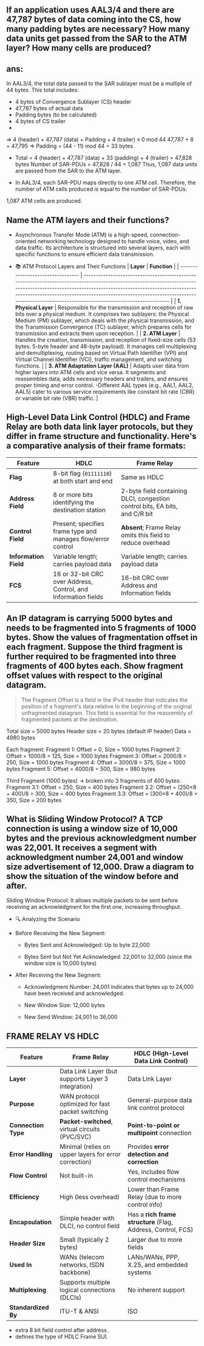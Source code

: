 ## If an application uses AAL3/4 and there are 47,787 bytes of data coming into the CS, how many padding bytes are necessary? How many data units get passed from the SAR to the ATM layer? How many cells are produced?
ans:
---
In AAL3/4, the total data passed to the SAR sublayer must be a multiple of 44 bytes. This total includes:

- 4 bytes of Convergence Sublayer (CS) header
- 47,787 bytes of actual data
- Padding bytes (to be calculated)
- 4 bytes of CS trailer
- 
=>
4 (header) + 47,787 (data) + Padding + 4 (trailer) ≡ 0 mod 44
47,787 + 8 = 47,795
=> Padding = (44 - 11) mod 44 = 33 bytes

- Total = 4 (header) + 47,787 (data) + 33 (padding) + 4 (trailer) = 47,828 bytes
Number of SAR-PDUs = 47,828 / 44 = 1,087
Thus, 1,087 data units are passed from the SAR to the ATM layer.

- In AAL3/4, each SAR-PDU maps directly to one ATM cell. Therefore, the number of ATM cells produced is equal to the number of SAR-PDUs:

1,087 ATM cells are produced.


## Name the ATM layers and their functions?
- Asynchronous Transfer Mode (ATM) is a high-speed, connection-oriented networking technology designed to handle voice, video, and data traffic. Its architecture is structured into several layers, each with specific functions to ensure efficient data transmission.

- 📚 ATM Protocol Layers and Their Functions
| **Layer**                         | **Function**                                                                                                                                                                                                                                                                                                                                |
| --------------------------------- | ------------------------------------------------------------------------------------------------------------------------------------------------------------------------------------------------------------------------------------------------------------------------------------------------------------------------------------------- |
| **1. Physical Layer**             | Responsible for the transmission and reception of raw bits over a physical medium. It comprises two sublayers: the Physical Medium (PM) sublayer, which deals with the physical transmission, and the Transmission Convergence (TC) sublayer, which prepares cells for transmission and extracts them upon reception.                       |
| **2. ATM Layer**                  | Handles the creation, transmission, and reception of fixed-size cells (53 bytes: 5-byte header and 48-byte payload). It manages cell multiplexing and demultiplexing, routing based on Virtual Path Identifier (VPI) and Virtual Channel Identifier (VCI), traffic management, and switching functions.                                     |
| **3. ATM Adaptation Layer (AAL)** | Adapts user data from higher layers into ATM cells and vice versa. It segments and reassembles data, adds necessary headers and trailers, and ensures proper timing and error control. -Different AAL types (e.g., AAL1, AAL2, AAL5) cater to various service requirements like constant bit rate (CBR) or variable bit rate (VBR) traffic. |

## High-Level Data Link Control (HDLC) and Frame Relay are both data link layer protocols, but they differ in frame structure and functionality. Here's a comparative analysis of their frame formats:

| **Feature**           | **HDLC**                                                       | **Frame Relay**                                                             |                                                                                                                                                                    |
| --------------------- | -------------------------------------------------------------- | --------------------------------------------------------------------------- | ------------------------------------------------------------------------------------------------------------------------------------------------------------------ |
| **Flag**              | 8-bit flag (`01111110`) at both start and end                  | Same as HDLC                                                                |                                                                                                                                                                    |
| **Address Field**     | 8 or more bits identifying the destination station             | 2-byte field containing DLCI, congestion control bits, EA bits, and C/R bit |                                                                                                                                                                    |
| **Control Field**     | Present; specifies frame type and manages flow/error control   | **Absent**; Frame Relay omits this field to reduce overhead                 |                                                                                                                                                                    |
| **Information Field** | Variable length; carries payload data                          | Variable length; carries payload data                                       |                                                                                                                                                                    |
| **FCS**               | 16 or 32-bit CRC over Address, Control, and Information fields | 16-bit CRC over Address and Information fields                              | 

## An IP datagram is carrying 5000 bytes and needs to be fragmented into 5 fragments of 1000 bytes. Show the values of fragmentation offset in each fragment. Suppose the third fragment is further required to be fragmented into three fragments of 400 bytes each. Show fragment offset values with respect to the original datagram.

> The Fragment Offset is a field in the IPv4 header that indicates the position of a fragment's data relative to the beginning of the original unfragmented datagram. This field is essential for the reassembly of fragmented packets at the destination.

Total size = 5000 bytes
Header size = 20 bytes (default IP header)
Data = 4980 bytes

Each fragment:
Fragment 1: Offset = 0, Size = 1000 bytes
Fragment 2: Offset = 1000/8 = 125, Size = 1000 bytes
Fragment 3: Offset = 2000/8 = 250, Size = 1000 bytes
Fragment 4: Offset = 3000/8 = 375, Size = 1000 bytes
Fragment 5: Offset = 4000/8 = 500, Size = 980 bytes

Third Fragment (1000 bytes) → broken into 3 fragments of 400 bytes:
Fragment 3.1: Offset = 250, Size = 400 bytes
Fragment 3.2: Offset = (250×8 + 400)/8 = 300, Size = 400 bytes
Fragment 3.3: Offset = (300×8 + 400)/8 = 350, Size = 200 bytes


## What is Sliding Window Protocol? A TCP connection is using a window size of 10,000 bytes and the previous acknowledgment number was 22,001. It receives a segment with acknowledgment number 24,001 and window size advertisement of 12,000. Draw a diagram to show the situation of the window before and after.

Sliding Window Protocol: It allows multiple packets to be sent before receiving an acknowledgment for the first one, increasing throughput.

- 🔍 Analyzing the Scenario
 - Before Receiving the New Segment:

    - Bytes Sent and Acknowledged: Up to byte 22,000

    - Bytes Sent but Not Yet Acknowledged: 22,001 to 32,000 (since the window size is 10,000 bytes)

 - After Receiving the New Segment:

    - Acknowledgment Number: 24,001 indicates that bytes up to 24,000 have been received and acknowledged.

    - New Window Size: 12,000 bytes

    - New Send Window: 24,001 to 36,000


## FRAME RELAY VS HDLC
| Feature             | **Frame Relay**                                       | **HDLC (High-Level Data Link Control)**                      |
| ------------------- | ----------------------------------------------------- | ------------------------------------------------------------ |
| **Layer**           | Data Link Layer (but supports Layer 3 integration)    | Data Link Layer                                              |
| **Purpose**         | WAN protocol optimized for fast packet switching      | General-purpose data link control protocol                   |
| **Connection Type** | **Packet-switched**, virtual circuits (PVC/SVC)       | **Point-to-point or multipoint** connection                  |
| **Error Handling**  | Minimal (relies on upper layers for error correction) | Provides **error detection and correction**                  |
| **Flow Control**    | Not built-in                                          | Yes, includes flow control mechanisms                        |
| **Efficiency**      | High (less overhead)                                  | Lower than Frame Relay (due to more control info)            |
| **Encapsulation**   | Simple header with DLCI, no control field             | Has a **rich frame structure** (Flag, Address, Control, FCS) |
| **Header Size**     | Small (typically 2 bytes)                             | Larger due to more fields                                    |
| **Used In**         | WANs (telecom networks, ISDN backbone)                | LANs/WANs, PPP, X.25, and embedded systems                   |
| **Multiplexing**    | Supports multiple logical connections (DLCIs)         | No inherent support                                          |
| **Standardized By** | ITU-T & ANSI                                          | ISO                                                          |


- extra 8 bit field control after address .
- defines the type of HDLC Frame SUI.
